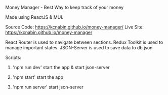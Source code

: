 Money Manager - Best Way to keep track of your money

Made using ReactJS & MUI.

Source Code: https://kcnabin.github.io/money-manager/
Live Site: https://kcnabin.github.io/money-manager

React Router is used to navigate between sections.
Redux Toolkit is used to manage important states.
JSON-Server is used to save data to db.json

Scripts:
1) 'npm run dev'
start the app & start json-server

2) 'npm start'
start the app

3) 'npm run server'
start json-server



